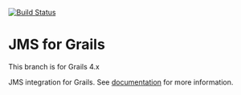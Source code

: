 [![Build Status](https://travis-ci.org/gpc/jms.svg?branch=master)](https://travis-ci.org/gpc/jms)

JMS for Grails
==============
This branch is for Grails 4.x

JMS integration for Grails. See [documentation](http://gpc.github.io/jms/latest/) for more information.
